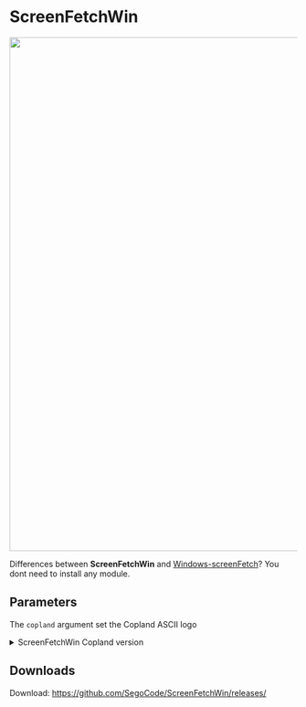 # ScreenFetchWin

<img width="900" src="https://github.com/SegoCode/ScreenFetchWin/blob/master/media/demo.png" />

Differences between **ScreenFetchWin** and [Windows-screenFetch](https://github.com/JulianChow94/Windows-screenFetch/)? You dont need to install any module.


## Parameters

The `copland` argument set the Copland ASCII logo

<details> 
  <summary>ScreenFetchWin Copland version </summary>
  
  <img width="900" src="https://github.com/SegoCode/ScreenFetchWin/blob/master/media/demo-Copland.png" />

</details> 

## Downloads
Download: https://github.com/SegoCode/ScreenFetchWin/releases/ 

